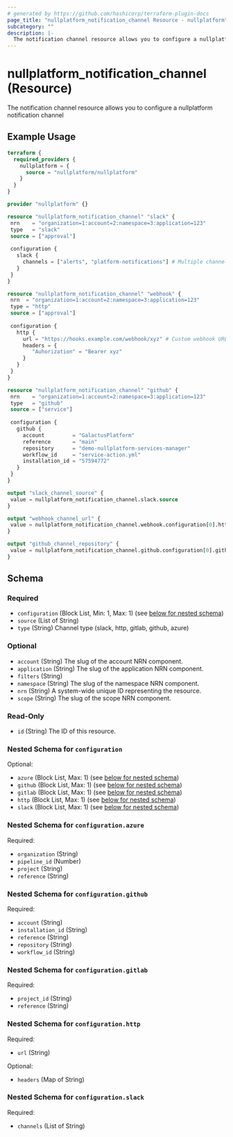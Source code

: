 ```yaml
---
# generated by https://github.com/hashicorp/terraform-plugin-docs
page_title: "nullplatform_notification_channel Resource - nullplatform"
subcategory: ""
description: |-
  The notification channel resource allows you to configure a nullplatform notification channel
---
```


# nullplatform_notification_channel (Resource)

The notification channel resource allows you to configure a nullplatform notification channel

## Example Usage

```terraform
terraform {
  required_providers {
    nullplatform = {
      source = "nullplatform/nullplatform"
    }
  }
}

provider "nullplatform" {}

resource "nullplatform_notification_channel" "slack" {
 nrn    = "organization=1:account=2:namespace=3:application=123"
 type   = "slack"
 source = ["approval"]
 
 configuration {
   slack {
     channels = ["alerts", "platform-notifications"] # Multiple channels can be specified
   }
 }
}

resource "nullplatform_notification_channel" "webhook" {
 nrn  = "organization=1:account=2:namespace=3:application=123"
 type = "http"
 source = ["approval"]
 
 configuration {
   http {
     url = "https://hooks.example.com/webhook/xyz" # Custom webhook URL - can contain headers
     headers = {
        "Auhorization" = "Bearer xyz"
     }
   }
 }
}

resource "nullplatform_notification_channel" "github" {
 nrn    = "organization=1:account=2:namespace=3:application=123"
 type   = "github"
 source = ["service"]
 
 configuration {
   github {
     account         = "GalactusPlatform"
     reference       = "main"
     repository      = "demo-nullplatform-services-manager"
     workflow_id     = "service-action.yml"
     installation_id = "57594772"
   }
 }
}

output "slack_channel_source" {
 value = nullplatform_notification_channel.slack.source
}

output "webhook_channel_url" {
 value = nullplatform_notification_channel.webhook.configuration[0].http[0].url
}

output "github_channel_repository" {
 value = nullplatform_notification_channel.github.configuration[0].github[0].repository
}
```

<!-- schema generated by tfplugindocs -->
## Schema

### Required

- `configuration` (Block List, Min: 1, Max: 1) (see [below for nested schema](#nestedblock--configuration))
- `source` (List of String)
- `type` (String) Channel type (slack, http, gitlab, github, azure)

### Optional

- `account` (String) The slug of the account NRN component.
- `application` (String) The slug of the application NRN component.
- `filters` (String)
- `namespace` (String) The slug of the namespace NRN component.
- `nrn` (String) A system-wide unique ID representing the resource.
- `scope` (String) The slug of the scope NRN component.

### Read-Only

- `id` (String) The ID of this resource.

<a id="nestedblock--configuration"></a>
### Nested Schema for `configuration`

Optional:

- `azure` (Block List, Max: 1) (see [below for nested schema](#nestedblock--configuration--azure))
- `github` (Block List, Max: 1) (see [below for nested schema](#nestedblock--configuration--github))
- `gitlab` (Block List, Max: 1) (see [below for nested schema](#nestedblock--configuration--gitlab))
- `http` (Block List, Max: 1) (see [below for nested schema](#nestedblock--configuration--http))
- `slack` (Block List, Max: 1) (see [below for nested schema](#nestedblock--configuration--slack))

<a id="nestedblock--configuration--azure"></a>
### Nested Schema for `configuration.azure`

Required:

- `organization` (String)
- `pipeline_id` (Number)
- `project` (String)
- `reference` (String)


<a id="nestedblock--configuration--github"></a>
### Nested Schema for `configuration.github`

Required:

- `account` (String)
- `installation_id` (String)
- `reference` (String)
- `repository` (String)
- `workflow_id` (String)


<a id="nestedblock--configuration--gitlab"></a>
### Nested Schema for `configuration.gitlab`

Required:

- `project_id` (String)
- `reference` (String)


<a id="nestedblock--configuration--http"></a>
### Nested Schema for `configuration.http`

Required:

- `url` (String)

Optional:

- `headers` (Map of String)


<a id="nestedblock--configuration--slack"></a>
### Nested Schema for `configuration.slack`

Required:

- `channels` (List of String)
